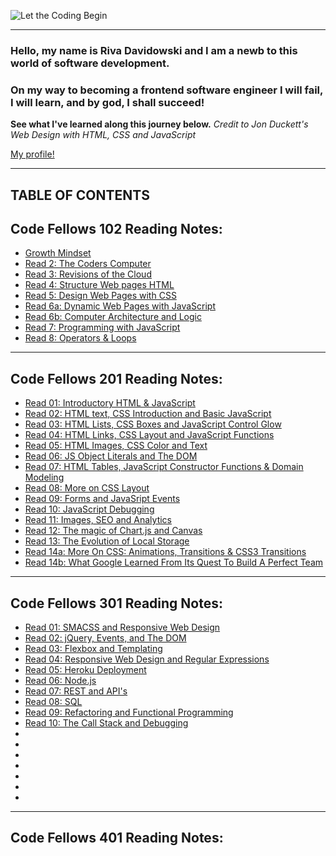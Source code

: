 ![Let the Coding Begin](https://media.giphy.com/media/zOvBKUUEERdNm/giphy.gif)

------------------------
### Hello, my name is Riva Davidowski and I am a newb to this world of software development. 
### On my way to becoming a frontend software engineer I will fail, I will learn, and by god, I shall succeed! 

**See what I've learned along this journey below.** 
*Credit to Jon Duckett's Web Design with HTML, CSS and JavaScript* 

[My profile!](https://rivad2.github.io/reading-notes/)

-----------------
## TABLE OF CONTENTS

## Code Fellows 102 Reading Notes:

* [Growth Mindset](growthmindset.md)
* [Read 2: The Coders Computer](coder-computers.md)
* [Read 3: Revisions of the Cloud](commit-to-git.md)
* [Read 4: Structure Web pages HTML](structure-html.md)
* [Read 5: Design Web Pages with CSS](structure-css.md)
* [Read 6a: Dynamic Web Pages with JavaScript](javascript.md)
* [Read 6b: Computer Architecture and Logic](architectureandLogic.md)
* [Read 7: Programming with JavaScript](programmingjs.md)
* [Read 8: Operators & Loops](opsandloops.md)

----------------------------

## Code Fellows 201 Reading Notes:

* [Read 01: Introductory HTML & JavaScript](201/class-01.md)
* [Read 02: HTML text, CSS Introduction and Basic JavaScript](201/class-02.md)
* [Read 03: HTML Lists, CSS Boxes and JavaScript Control Glow](201/class-03.md)
* [Read 04: HTML Links, CSS Layout and JavaScript Functions](201/class-04.md)
* [Read 05: HTML Images, CSS Color and Text](201/class-05.md)
* [Read 06: JS Object Literals and The DOM](201/class-06.md)
* [Read 07: HTML Tables, JavaScript Constructor Functions & Domain Modeling](201/class-07.md)
* [Read 08: More on CSS Layout](201/class-08.md)
* [Read 09: Forms and JavaSript Events](201/class-09.md)
* [Read 10: JavaScript Debugging](201/class-10.md)
* [Read 11: Images, SEO and Analytics](201/class-11.md)
* [Read 12: The magic of Chart.js and Canvas](201/class-12.md)
* [Read 13: The Evolution of Local Storage](201/class-13.md)
* [Read 14a: More On CSS: Animations, Transitions & CSS3 Transitions](201/class-14a.md)
* [Read 14b: What Google Learned From Its Quest To Build A Perfect Team](201/class-14b.md)

--------------

## Code Fellows 301 Reading Notes:

* [Read 01: SMACSS and Responsive Web Design](301/class-01.md)
* [Read 02: jQuery, Events, and The DOM](301/class-02.md)
* [Read 03:  Flexbox and Templating](301/class-03.md)
* [Read 04: Responsive Web Design and Regular Expressions](301/class-04.md)
* [Read 05: Heroku Deployment](301/class-05.md)
* [Read 06: Node.js](301/class-06.md)
* [Read 07: REST and API's](301/class-07.md)
* [Read 08: SQL](301/class-08.md)
* [Read 09: Refactoring and Functional Programming](301/class-09.md)
* [Read 10: The Call Stack and Debugging](301/class-10.md)
* []()
* []()
* []()
* []()
* []()
* []()
* []()

----------------------------

## Code Fellows 401 Reading Notes:
